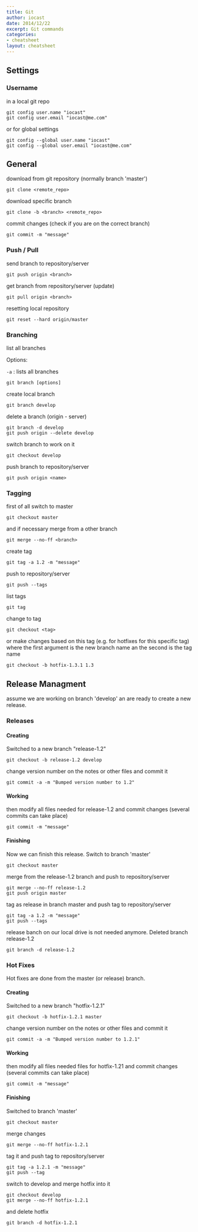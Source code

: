 ```yaml
---
title: Git
author: iocast
date: 2014/12/22
excerpt: Git commands
categories:
- cheatsheet
layout: cheatsheet
---
```



## Settings
### Username

in a local git repo

	git config user.name "iocast"
	git config user.email "iocast@me.com"


or for global settings

	git config --global user.name "iocast"
	git config --global user.email "iocast@me.com"


## General

download from git repository (normally branch 'master')

	git clone <remote_repo>

download specific branch

	git clone -b <branch> <remote_repo>

commit changes (check if you are on the correct branch)

	git commit -m "message"


### Push / Pull

send branch to repository/server

	git push origin <branch>

get branch from repository/server (update)

	git pull origin <branch>

resetting local repository

	git reset --hard origin/master


### Branching

list all branches

Options:

`-a`
: lists all branches

	git branch [options]

create local branch

	git branch develop

delete a branch (origin - server)

	git branch -d develop
	git push origin --delete develop

switch branch to work on it

	git checkout develop

push branch to repository/server

	git push origin <name>

### Tagging

first of all switch to master

	git checkout master

and if necessary merge from a other branch

	git merge --no-ff <branch>

create tag

	git tag -a 1.2 -m "message"

push to repository/server

	git push --tags

list tags

	git tag

change to tag

	git checkout <tag>

or make changes based on this tag (e.g. for hotfixes for this specific tag) where the first argument is the new branch name an the second is the tag name

	git checkout -b hotfix-1.3.1 1.3


## Release Managment
assume we are working on branch 'develop' an are ready to create a new release.

### Releases

#### Creating

Switched to a new branch "release-1.2"

	git checkout -b release-1.2 develop

change version number on the notes or other files and commit it

	git commit -a -m "Bumped version number to 1.2"


#### Working

then modify all files needed for release-1.2 and commit changes (several commits can take place)

	git commit -m "message"

#### Finishing

Now we can finish this release.
Switch to branch 'master'

	git checkout master

merge from the release-1.2 branch and push to repository/server

	git merge --no-ff release-1.2
	git push origin master

tag as release in branch master and push tag to repository/server

	git tag -a 1.2 -m "message"
	git push --tags

release banch on our local drive is not needed anymore.
Deleted branch release-1.2

	git branch -d release-1.2


### Hot Fixes
Hot fixes are done from the master (or release) branch.

#### Creating

Switched to a new branch "hotfix-1.2.1"

	git checkout -b hotfix-1.2.1 master

change version number on the notes or other files and commit it

	git commit -a -m "Bumped version number to 1.2.1"


#### Working

then modify all files needed files for hotfix-1.21 and commit changes (several commits can take place)

	git commit -m "message"

#### Finishing
Switched to branch 'master'

	git checkout master

merge changes

	git merge --no-ff hotfix-1.2.1

tag it and push tag to repository/server

	git tag -a 1.2.1 -m "message"
	git push --tag

switch to develop and merge hotfix into it

	git checkout develop
	git merge --no-ff hotfix-1.2.1

and delete hotfix

	git branch -d hotfix-1.2.1
